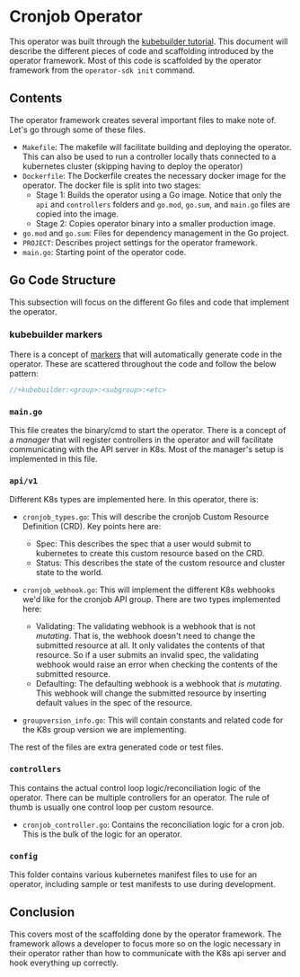 # Cronjob Operator

This operator was built through the [kubebuilder tutorial](https://book.kubebuilder.io/cronjob-tutorial/cronjob-tutorial.html). This document will describe the different pieces of code and scaffolding introduced by the operator framework. Most of this code is scaffolded by the operator framework from the `operator-sdk init` command.

## Contents
The operator framework creates several important files to make note of. Let's go through some of these files.

- `Makefile`: The makefile will facilitate building and deploying the operator. This can also be used to run a controller locally thats connected to a kubernetes cluster (skipping having to deploy the operator)
- `Dockerfile`: The Dockerfile creates the necessary docker image for the operator. The docker file is split into two stages:
    - Stage 1: Builds the operator using a Go image. Notice that only the `api` and `controllers` folders and `go.mod`, `go.sum`, and `main.go` files are copied into the image.
    - Stage 2: Copies operator binary into a smaller production image.
- `go.mod` and `go.sum`: Files for dependency management in the Go project.
- `PROJECT`: Describes project settings for the operator framework.
- `main.go`: Starting point of the operator code.

## Go Code Structure
This subsection will focus on the different Go files and code that implement the operator.

### kubebuilder markers
There is a concept of [markers](https://book.kubebuilder.io/reference/markers.html) that will automatically generate code in the operator. These are scattered throughout the code and follow the below pattern:
```go
//+kubebuilder:<group>:<subgroup>:<etc>
```

### `main.go`
This file creates the binary/cmd to start the operator. There is a concept of a _manager_ that will register controllers in the operator and will facilitate communicating with the API server in K8s. Most of the manager's setup is implemented in this file.

### `api/v1`
Different K8s types are implemented here. In this operator, there is:

- `cronjob_types.go`: This will describe the cronjob Custom Resource Definition (CRD). Key points here are:
    - Spec: This describes the spec that a user would submit to kubernetes to create this custom resource based on the CRD.
    - Status: This describes the state of the custom resource and cluster state to the world.

- `cronjob_webhook.go`: This will implement the different K8s webhooks we'd like for the cronjob API group. There are two types implemented here:
    - Validating: The validating webhook is a webhook that is not _mutating_. That is, the webhook doesn't need to change the submitted resource at all. It only validates the contents of that resource. So if a user submits an invalid spec, the validating webhook would raise an error when checking the contents of the submitted resource.
    - Defaulting: The defaulting webhook is a webhook that _is mutating_. This webhook will change the submitted resource by inserting default values in the spec of the resource.

- `groupversion_info.go`: This will contain constants and related code for the K8s group version we are implementing.

The rest of the files are extra generated code or test files.

### `controllers`
This contains the actual control loop logic/reconciliation logic of the operator. There can be multiple controllers for an operator. The rule of thumb is usually one control loop per custom resource.

- `cronjob_controller.go`: Contains the reconciliation logic for a cron job. This is the bulk of the logic for an operator.

### `config`

This folder contains various kubernetes manifest files to use for an operator, including sample or test manifests to use during development.

## Conclusion
This covers most of the scaffolding done by the operator framework. The framework allows a developer to focus more so on the logic necessary in their operator rather than how to communicate with the K8s api server and hook everything up correctly.